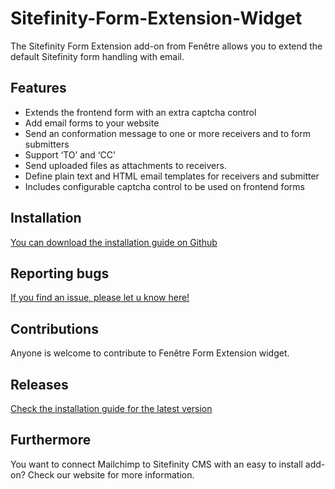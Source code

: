 # Sitefinity-Form-Extension-Widget
<p>The Sitefinity Form Extension add-on from Fen&ecirc;tre allows you to extend the default Sitefinity form handling with email.</p>

<h2><strong>Features</strong></h2>

<ul>
	<li>Extends the frontend form with an extra captcha control</li>
	<li>Add email forms to your website</li>
	<li>Send an conformation message to one or more receivers and to form submitters</li>
	<li>Support &lsquo;TO&rsquo; and &lsquo;CC&rsquo;</li>
	<li>Send uploaded files as attachments to receivers.</li>
	<li>Define plain text and HTML email templates for receivers and submitter</li>
	<li>Includes configurable captcha control to be used on frontend forms</li>
</ul>

<h2><strong>Installation</strong></h2>

<p> <a href="https://github.com/Fenetre/Sitefinity-Form-Extension-Widget/blob/master/Installation%20Guide%20Form%20Handler">You can download the installation guide on Github</a></p>

<h2><strong>Reporting bugs</strong></h2>

<p> <p><a href=https://github.com/Fenetre/Sitefinity-Form-Extension-Widget/issues> If you find an issue, please let u know here!</a> 

<h2><strong>Contributions</strong></h2>

<p>Anyone is welcome to contribute to Fen&ecirc;tre Form Extension widget.</p>

<h2><strong>Releases</strong></h2>
<a href="https://github.com/Fenetre/Sitefinity-Form-Extension-Widget/blob/master/Installation%20Guide%20Form%20Handler">Check the installation guide for the latest version</a>

<h2><strong>Furthermore</strong></h2>

<p>You want to connect Mailchimp to Sitefinity CMS with an easy to install add-on? Check our website for more information.</p>
